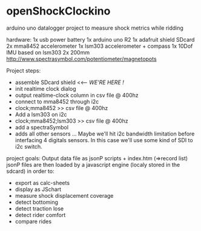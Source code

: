 # openShockClockino
arduino uno datalogger project to measure shock metrics while ridding

hardware:
1x usb power battery
1x arduino uno R2
1x adafruit shield SDcard
2x mma8452 accelerometer
1x lsm303 accelerometer + compass
1x 10Dof IMU based on lsm303
2x 200mm http://www.spectrasymbol.com/potentiometer/magnetopots

Project steps:
 - assemble SDcard shield <<-- *WE'RE HERE !*
 - init realtime clock dialog
 - output realtime-clock column in csv file @ 400hz
 - connect to mma8452 through i2c
 - clock;mma8452 >> csv file @ 400hz
 - Add a lsm303 on i2c
 - clock;mma8452;lsm303 >> csv file @ 400hz
 - add a spectraSymbol
 - adds all other sensors
...
Maybe we'll hit i2c bandwidth limitation before interfacing 4 digitals sensors. In this case we'll use some kind of SDI to i2c switch.

project goals:
Output data file as jsonP scripts + index.htm (=>record list)
jsonP files are then loaded by a javascript engine (localy stored in the sdcard) in order to:
 - export as calc-sheets
 - display as JSchart
 - measure shock displacement coverage
 - detect bottoming
 - detect traction lose
 - detect rider comfort
 - compare rides
